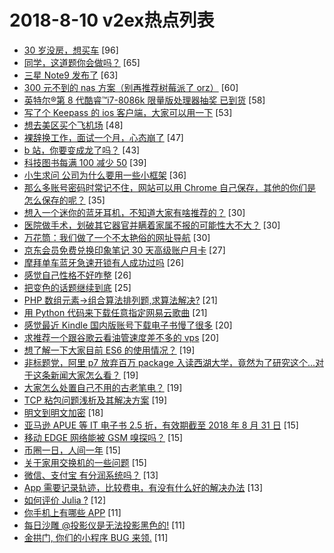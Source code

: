 # 2018-8-10 v2ex热点列表

+ [30 岁没房，想买车](https://www.v2ex.com/t/478498#reply96) [96]
+ [同学，这道题你会做吗？](https://www.v2ex.com/t/478515#reply65) [65]
+ [三星 Note9 发布了](https://www.v2ex.com/t/478471#reply63) [63]
+ [300 元不到的 nas 方案（别再推荐树莓派了 orz）](https://www.v2ex.com/t/478499#reply60) [60]
+ [英特尔®第 8 代酷睿™i7-8086k 限量版处理器抽奖 已到货](https://www.v2ex.com/t/478559#reply58) [58]
+ [写了个 Keepass 的 ios 客户端，大家可以用一下](https://www.v2ex.com/t/478474#reply53) [53]
+ [想去美区买个飞机场](https://www.v2ex.com/t/478508#reply48) [48]
+ [裸辞换工作，面试一个月，心态崩了](https://www.v2ex.com/t/478572#reply47) [47]
+ [b 站，你要变成龙了吗？](https://www.v2ex.com/t/478617#reply43) [43]
+ [科技图书每满 100 减少 50](https://www.v2ex.com/t/478475#reply39) [39]
+ [小生求问 公司为什么要用一些小框架](https://www.v2ex.com/t/478605#reply36) [36]
+ [那么多账号密码时常记不住，网站可以用 Chrome 自己保存，其他的你们是怎么保存的呢？](https://www.v2ex.com/t/478537#reply35) [35]
+ [想入一个迷你的蓝牙耳机，不知道大家有啥推荐的？](https://www.v2ex.com/t/478477#reply30) [30]
+ [医院做手术，划破其它器官并瞒着家属不报的可能性大不大？](https://www.v2ex.com/t/478543#reply30) [30]
+ [万花筒：我们做了一个不太艳俗的网址导航](https://www.v2ex.com/t/478547#reply30) [30]
+ [京东会员免费兑换印象笔记 30 天高级账户月卡](https://www.v2ex.com/t/478470#reply27) [27]
+ [摩拜单车蓝牙急速开锁有人成功过吗](https://www.v2ex.com/t/478464#reply26) [26]
+ [感觉自己性格不好咋整](https://www.v2ex.com/t/478491#reply26) [26]
+ [把变色的话题继续到底](https://www.v2ex.com/t/478465#reply25) [25]
+ [PHP 数组元素->组合算法排列题,求算法解决?](https://www.v2ex.com/t/478472#reply21) [21]
+ [用 Python 代码来下载任意指定网易云歌曲](https://www.v2ex.com/t/478587#reply21) [21]
+ [感觉最近 Kindle 国内版账号下载电子书慢了很多](https://www.v2ex.com/t/478473#reply20) [20]
+ [求推荐一个跟谷歌云看油管速度差不多的 vps](https://www.v2ex.com/t/478588#reply20) [20]
+ [想了解一下大家目前 ES6 的使用情况？](https://www.v2ex.com/t/478569#reply19) [19]
+ [非标题党，阿里 p7 放弃百万 package 入读西湖大学，竟然为了研究这个...对于这条新闻大家怎么看？](https://www.v2ex.com/t/478599#reply19) [19]
+ [大家怎么处置自己不用的古老笔电？](https://www.v2ex.com/t/478604#reply19) [19]
+ [TCP 粘包问题浅析及其解决方案](https://www.v2ex.com/t/478610#reply19) [19]
+ [明文到明文加密](https://www.v2ex.com/t/478467#reply18) [18]
+ [亚马逊 APUE 等 IT 电子书 2.5 折，有效期截至 2018 年 8 月 31 日](https://www.v2ex.com/t/478563#reply15) [15]
+ [移动 EDGE 网络能被 GSM 嗅探吗？](https://www.v2ex.com/t/478565#reply15) [15]
+ [币圈一日，人间一年](https://www.v2ex.com/t/478596#reply15) [15]
+ [关于家用交换机的一些问题](https://www.v2ex.com/t/478607#reply15) [15]
+ [微信、支付宝 有分润系统吗？](https://www.v2ex.com/t/478488#reply13) [13]
+ [App 需要记录轨迹，比较费电，有没有什么好的解决办法](https://www.v2ex.com/t/478618#reply13) [13]
+ [如何评价 Julia ?](https://www.v2ex.com/t/478627#reply12) [12]
+ [你手机上有哪些 APP](https://www.v2ex.com/t/478484#reply11) [11]
+ [每日沙雕 @投影仪是无法投影黑色的!](https://www.v2ex.com/t/478513#reply11) [11]
+ [金拱门, 你们的小程序 BUG 来领.](https://www.v2ex.com/t/478517#reply11) [11]
